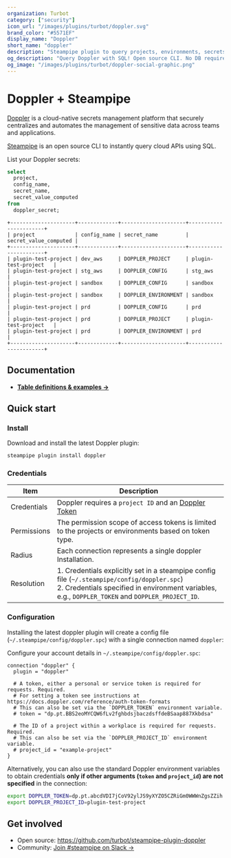 ```yaml
---
organization: Turbot
category: ["security"]
icon_url: "/images/plugins/turbot/doppler.svg"
brand_color: "#5571EF"
display_name: "Doppler"
short_name: "doppler"
description: "Steampipe plugin to query projects, environments, secrets and more from Doppler."
og_description: "Query Doppler with SQL! Open source CLI. No DB required."
og_image: "/images/plugins/turbot/doppler-social-graphic.png"
---
```


# Doppler + Steampipe

[Doppler](https://www.doppler.com/) is a cloud-native secrets management platform that securely centralizes and automates the management of sensitive data across teams and applications.

[Steampipe](https://steampipe.io) is an open source CLI to instantly query cloud APIs using SQL.

List your Doppler secrets:

```sql
select
  project,
  config_name,
  secret_name,
  secret_value_computed
from
  doppler_secret;
```

```
+---------------------+-------------+---------------------+-----------------------+
| project             | config_name | secret_name         | secret_value_computed |
+---------------------+-------------+---------------------+-----------------------+
| plugin-test-project | dev_aws     | DOPPLER_PROJECT     | plugin-test-project   |
| plugin-test-project | stg_aws     | DOPPLER_CONFIG      | stg_aws               |
| plugin-test-project | sandbox     | DOPPLER_CONFIG      | sandbox               |
| plugin-test-project | sandbox     | DOPPLER_ENVIRONMENT | sandbox               |
| plugin-test-project | prd         | DOPPLER_CONFIG      | prd                   |
| plugin-test-project | prd         | DOPPLER_PROJECT     | plugin-test-project   |
| plugin-test-project | prd         | DOPPLER_ENVIRONMENT | prd                   |
+---------------------+-------------+---------------------+-----------------------+
```

## Documentation

- **[Table definitions & examples →](/plugins/turbot/doppler/tables)**

## Quick start

### Install

Download and install the latest Doppler plugin:

```sh
steampipe plugin install doppler
```

### Credentials

| Item        | Description                                                                                                                                                                 |
| ----------- | --------------------------------------------------------------------------------------------------------------------------------------------------------------------------- |
| Credentials | Doppler requires a `project ID` and an [Doppler Token](https://docs.doppler.com/reference/auth-token-formats)                                                                                   |
| Permissions | The permission scope of access tokens is limited to the projects or environments based on token type.                                                                       |
| Radius      | Each connection represents a single doppler Installation.                                                                                                                   |
| Resolution  | 1. Credentials explicitly set in a steampipe config file (`~/.steampipe/config/doppler.spc`)<br />2. Credentials specified in environment variables, e.g., `DOPPLER_TOKEN` and `DOPPLER_PROJECT_ID`. |

### Configuration

Installing the latest doppler plugin will create a config file (`~/.steampipe/config/doppler.spc`) with a single connection named `doppler`:

Configure your account details in `~/.steampipe/config/doppler.spc`:

```hcl
connection "doppler" {
  plugin = "doppler"

  # A token, either a personal or service token is required for requests. Required.
  # For setting a token see instructions at https://docs.doppler.com/reference/auth-token-formats
  # This can also be set via the `DOPPLER_TOKEN` environment variable.
  # token = "dp.pt.BBS2eoMYCQW6fLv2fghbdsjbaczdsffdeBSaap887Xkbdsa"

  # The ID of a project within a workplace is required for requests. Required.
  # This can also be set via the `DOPPLER_PROJECT_ID` environment variable.
  # project_id = "example-project"
}
```

Alternatively, you can also use the standard Doppler environment variables to obtain credentials **only if other arguments (`token` and `project_id`) are not specified** in the connection:

```sh
export DOPPLER_TOKEN=dp.pt.abcdVDI7jCoV92ylJS9yXYZO5CZRiGm0WWWnZgsZZih
export DOPPLER_PROJECT_ID=plugin-test-project
```
## Get involved

- Open source: https://github.com/turbot/steampipe-plugin-doppler
- Community: [Join #steampipe on Slack →](https://turbot.com/community/join)

